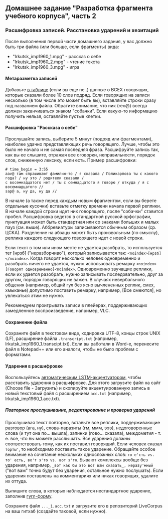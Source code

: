 ## Домашнее задание "Разработка фрагмента учебного корпуса", часть 2

### Расшифровка записей. Расстановка ударений и хезитаций

После выполнения первой части домашнего задания, у вас должно быть три файла (или больше, если фрагменты) вида:
* "Irkutsk_imp1960_1.mpg" - рассказ о себе
* "Irkutsk_imp1960_2.mpg" - чтение текста
* "Irkutsk_imp1960_3.mpg" - игра

#### Метаразметка записей

Добавьте [в таблице](https://docs.google.com/spreadsheets/d/1cyn1Fz7GlbsZ45xbuUgqcZ3c1pw4TRcsEQhj_Gky6-0/edit?usp=sharing) (если вы еще не..) данные о ВСЕХ говорящих, которые сказали более 10 слов подряд.
Если говорящих на записи несколько (в том числе это может быть вы), вставляйте строки сразу под названием файла. Обратите внимание, что ник (reo@) всегда должен заканчиваться знаком "собачки". 
Если какую-то информацию получить нельзя, оставляйте пустые клетки.

#### Расшифровка "Рассказа о себе"
Прослушайте запись, выберите 5 минут (подряд или фрагментами), наиболее удачно представляющих речь говорящего. Лучше, чтобы это было не начало и не самая последняя фраза. 
Расшифруйте запись так, как вы ее слышите, отражая все оговорки, неправильности, порядок слов, сниженную лексику, если есть. Пример расшифровки:
```
# time_begin = 3:55
aav@ там спрашивают фамилию-то / я сказала / Поликарпова ты с какого года? / ну это / родители сказали / 
с восемнадцатого нет / ты с семнадцатого я говорю / откуда / я с восемнадцатого //
sap@ а, ну да, ну да //
```
В начале (а также перед каждым новым фрагментом, если вы берете отдельные кусочки) вставьте отметку времени начала первой реплики. 
В начале каждой строки идет ник говорящего, после "собачки" ставится пробел.
Расшифровка ведется в стандартной русской орфографии, пунктуация может быть стандартная или со знаками больших и малых пауз 
(см. выше). Аббревиатуры записываются обычным образом (ср. ЦСКА). 
Разделение на абзацы может быть произвольным (по смыслу), реплика каждого следующего говорящего идет с новой строки.

Если текст в том или ином месте не удается разобрать, то используется тег [нрзб] ("неразборчиво"), который записывается так: `<noindex>[нрзб]</noindex>`. 
Когда говорят несколько человек одновременно и разобрать ничего не удается, нужно использовать ремарку `<noindex>[Говорят одновременно]<noindex>`. 
Одновременно звучащие реплики, если их удается разобрать, нужно записывать последовательно, друг за другом, порядок говорящих не важен. 
В случаях невербального общения (например, общий гул без ясно вычлененных реплик, смех, хмыканье) допустимо поставить ремарку, например, <noindex>[Все смеются]</noindex>, но увлекаться этим не нужно. 

Рекомендуем проигрывать записи в плейерах, поддерживающих замедленное воспроизведение, например, VLC.

#### Сохранение файла
Сохраните файл в текстовом виде, кодировка UTF-8, концы строк UNIX (LF), расширение файла `.transcript.txt` (например, Irkutsk_imp1960_1.transcipt.txt). Если вы работали в Word-е, перенесите файл в Notepad++ или его аналоги, чтобы не было проблем с форматами. 

#### Ударения в расшифровке
Воспользуйтесь [автоматическим LSTM-акцентуатором](https://linghub.ru/stress/), чтобы расставить ударения в расшифровке. 
Для этого загрузите файл на сайт (Choose file - Загрузить) и скопируйте акцентуированную запись в новый текстовый файл с расширением `acc.txt` (например, Irkutsk_imp1960_1.acc.txt).

##### Повторное прослушивание, редактирование и проверка ударений
Прослушивая текст повторно, вставьте все реплики, поддерживающие разговор (ага, ну), слова-паразиты (гм, ммм, эээ), недоговоренные слова (и тут она по... вышла), запинки (гово... сказала), междометия - т. е. все, что вы можете расслышать.
Все ударения должны соответствовать тому, как их поставил говорящий. Если человек сказал `торты'`, то необходимо поставить такое ударение. 
Обращайте особое внимание на сочетание нескольких односложных слов: `то е'сть vs. то' есть, во'т э'то vs. вот э'то`.
Бывают комплексы вообще без ударения, например, `_вот как бы это вот вам сказать_, неразу'мный` ("вот вам" точно будут без ударения, остальное нужно послушать).
Если ударения поставлены на комментариях или никах говорящих, удалите их оттуда. 

Выпишите слова, в которых наблюдается нестандартное ударение, заполнив [гугл-форму](https://docs.google.com/forms/d/e/1FAIpQLSeR0EeccjYIIF6rgs4LUD7VxL4zHtz6a3agHPiR6j5NsOBAWw/viewform?usp=sf_link).

Сохраните файл `..._1.acc.txt` и загрузите его в репозиторий LiveCorpus на ваш гитхаб (создайте таковой, если нужно).
